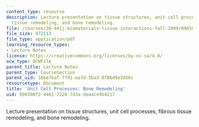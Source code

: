 ```yaml
---
content_type: resource
description: Lecture presentation on tissue structures, unit cell processes, fibrous
  tissue remodeling, and bone remodeling.
file: /courses/20-441j-biomaterials-tissue-interactions-fall-2009/896580f2446173287d3adaaace9b4217_MIT20_441JF09_lec02c_ms.pdf
file_size: 972113
file_type: application/pdf
learning_resource_types:
- Lecture Notes
license: https://creativecommons.org/licenses/by-nc-sa/4.0/
ocw_type: OCWFile
parent_title: Lecture Notes
parent_type: CourseSection
parent_uid: 10ee7baf-ff91-ea7d-5ba3-0f86d9e3456c
resourcetype: Document
title: 'Unit Cell Processes: Bone Remodeling'
uid: 896580f2-4461-7328-7d3a-daaace9b4217
---
```

Lecture presentation on tissue structures, unit cell processes, fibrous tissue remodeling, and bone remodeling.